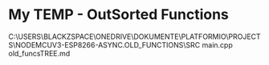 # My TEMP - OutSorted Functions

C:\USERS\BLACKZSPACE\ONEDRIVE\DOKUMENTE\PLATFORMIO\PROJECTS\NODEMCUV3-ESP8266-ASYNC\.OLD_FUNCTIONS\SRC
    main.cpp
    old_funcsTREE.md